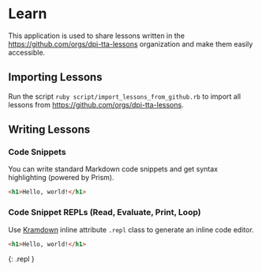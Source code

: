 # Learn

This application is used to share lessons written in the <https://github.com/orgs/dpi-tta-lessons> organization and make them easily accessible.

## Importing Lessons

Run the script `ruby script/import_lessons_from_github.rb` to import all lessons from <https://github.com/orgs/dpi-tta-lessons>.

## Writing Lessons

### Code Snippets

You can write standard Markdown code snippets and get syntax highlighting (powered by Prism).

```html
<h1>Hello, world!</h1>
```

### Code Snippet REPLs (Read, Evaluate, Print, Loop)

Use [Kramdown](https://kramdown.gettalong.org/syntax.html#inline-attribute-lists) inline attribute `.repl` class to generate an inline code editor.

```html
<h1>Hello, world!</h1>
```
{: .repl }
